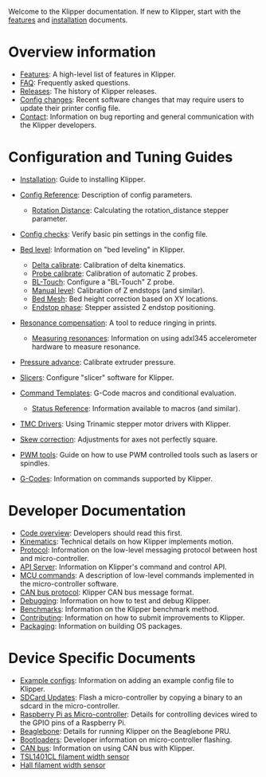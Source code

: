 Welcome to the Klipper documentation. If new to Klipper, start with the
[features](Features.md) and [installation](Installation.md) documents.

# Overview information

- [Features](Features.md): A high-level list of features in Klipper.
- [FAQ](FAQ.md): Frequently asked questions.
- [Releases](Releases.md): The history of Klipper releases.
- [Config changes](Config_Changes.md): Recent software changes that may require
users to update their printer config file.
- [Contact](Contact.md): Information on bug reporting and general communication
with the Klipper developers.

# Configuration and Tuning Guides

- [Installation](Installation.md): Guide to installing Klipper.
- [Config Reference](Config_Reference.md): Description of config parameters.
  - [Rotation Distance](Rotation_Distance.md): Calculating the rotation_distance
stepper parameter.

- [Config checks](Config_checks.md): Verify basic pin settings in the config
file.
- [Bed level](Bed_Level.md): Information on "bed leveling" in Klipper.
  - [Delta calibrate](Delta_Calibrate.md): Calibration of delta kinematics.
  - [Probe calibrate](Probe_Calibrate.md): Calibration of automatic Z probes.
  - [BL-Touch](BLTouch.md): Configure a "BL-Touch" Z probe.
  - [Manual level](Manual_Level.md): Calibration of Z endstops (and similar).
  - [Bed Mesh](Bed_Mesh.md): Bed height correction based on XY locations.
  - [Endstop phase](Endstop_Phase.md): Stepper assisted Z endstop positioning.

- [Resonance compensation](Resonance_Compensation.md): A tool to reduce ringing
in prints.
  - [Measuring resonances](Measuring_Resonances.md): Information on using adxl345
accelerometer hardware to measure resonance.

- [Pressure advance](Pressure_Advance.md): Calibrate extruder pressure.
- [Slicers](Slicers.md): Configure "slicer" software for Klipper.
- [Command Templates](Command_Templates.md): G-Code macros and conditional
evaluation.
  - [Status Reference](Status_Reference.md): Information available to macros (and
similar).

- [TMC Drivers](TMC_Drivers.md): Using Trinamic stepper motor drivers with
Klipper.
- [Skew correction](skew_correction.md): Adjustments for axes not perfectly
square.
- [PWM tools](Using_PWM_Tools.md): Guide on how to use PWM controlled tools such
as lasers or spindles.
- [G-Codes](G-Codes.md): Information on commands supported by Klipper.

# Developer Documentation

- [Code overview](Code_Overview.md): Developers should read this first.
- [Kinematics](Kinematics.md): Technical details on how Klipper implements
motion.
- [Protocol](Protocol.md): Information on the low-level messaging protocol
between host and micro-controller.
- [API Server](API_Server.md): Information on Klipper's command and control API.
- [MCU commands](MCU_Commands.md): A description of low-level commands
implemented in the micro-controller software.
- [CAN bus protocol](CANBUS_protocol.md): Klipper CAN bus message format.
- [Debugging](Debugging.md): Information on how to test and debug Klipper.
- [Benchmarks](Benchmarks.md): Information on the Klipper benchmark method.
- [Contributing](CONTRIBUTING.md): Information on how to submit improvements to
Klipper.
- [Packaging](Packaging.md): Information on building OS packages.

# Device Specific Documents

- [Example configs](Example_Configs.md): Information on adding an example config
file to Klipper.
- [SDCard Updates](SDCard_Updates.md): Flash a micro-controller by copying a
binary to an sdcard in the micro-controller.
- [Raspberry Pi as Micro-controller](RPi_microcontroller.md): Details for
controlling devices wired to the GPIO pins of a Raspberry Pi.
- [Beaglebone](beaglebone.md): Details for running Klipper on the Beaglebone PRU.
- [Bootloaders](Bootloaders.md): Developer information on micro-controller
flashing.
- [CAN bus](CANBUS.md): Information on using CAN bus with Klipper.
- [TSL1401CL filament width sensor](TSL1401CL_Filament_Width_Sensor.md)
- [Hall filament width sensor](HallFilamentWidthSensor.md)
